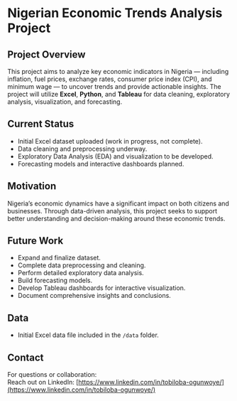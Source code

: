 # Nigerian Economic Trends Analysis Project

## Project Overview

This project aims to analyze key economic indicators in Nigeria — including inflation, fuel prices, exchange rates, consumer price index (CPI), and minimum wage — to uncover trends and provide actionable insights. The project will utilize **Excel**, **Python**, and **Tableau** for data cleaning, exploratory analysis, visualization, and forecasting.

## Current Status

- Initial Excel dataset uploaded (work in progress, not complete).
- Data cleaning and preprocessing underway.
- Exploratory Data Analysis (EDA) and visualization to be developed.
- Forecasting models and interactive dashboards planned.

## Motivation

Nigeria’s economic dynamics have a significant impact on both citizens and businesses. Through data-driven analysis, this project seeks to support better understanding and decision-making around these economic trends.

## Future Work

- Expand and finalize dataset.
- Complete data preprocessing and cleaning.
- Perform detailed exploratory data analysis.
- Build forecasting models.
- Develop Tableau dashboards for interactive visualization.
- Document comprehensive insights and conclusions.

## Data

- Initial Excel data file included in the `/data` folder.

## Contact

For questions or collaboration:  
Reach out on LinkedIn: [https://www.linkedin.com/in/tobiloba-ogunwoye/](https://www.linkedin.com/in/tobiloba-ogunwoye/)

